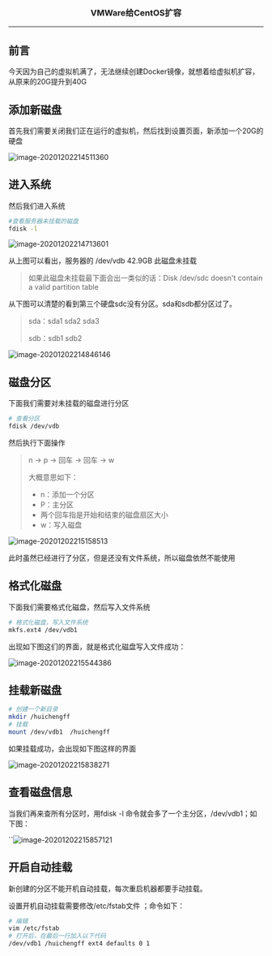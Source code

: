 ### <center>VMWare给CentOS扩容
***
## 前言

今天因为自己的虚拟机满了，无法继续创建Docker镜像，就想着给虚拟机扩容，从原来的20G提升到40G

## 添加新磁盘

首先我们需要关闭我们正在运行的虚拟机，然后找到设置页面，新添加一个20G的硬盘

![image-20201202214511360](images/image-20201202214511360.png)

## 进入系统

然后我们进入系统

```bash
#查看服务器未挂载的磁盘
fdisk -l
```

![image-20201202214713601](images/image-20201202214713601.png)

从上图可以看出，服务器的 /dev/vdb 42.9GB 此磁盘未挂载

> 如果此磁盘未挂载最下面会出一类似的话：Disk /dev/sdc doesn't contain a valid partition table

从下图可以清楚的看到第三个硬盘sdc没有分区。sda和sdb都分区过了。

>sda：sda1 sda2 sda3
>
>sdb：sdb1 sdb2

![image-20201202214846146](images/image-20201202214846146.png)

## 磁盘分区

下面我们需要对未挂载的磁盘进行分区

```bash
# 查看分区
fdisk /dev/vdb 
```

然后执行下面操作

> n -> p -> 回车 -> 回车 -> w
>
> 大概意思如下：
>
> - n：添加一个分区
> - P：主分区
> - 两个回车指是开始和结束的磁盘扇区大小
> - w：写入磁盘

![image-20201202215158513](images/image-20201202215158513.png)

此时虽然已经进行了分区，但是还没有文件系统，所以磁盘依然不能使用

## 格式化磁盘

下面我们需要格式化磁盘，然后写入文件系统

```bash
# 格式化磁盘，写入文件系统
mkfs.ext4 /dev/vdb1 
```

出现如下图这们的界面，就是格式化磁盘写入文件成功：

![image-20201202215544386](images/image-20201202215544386.png)

## 挂载新磁盘

```bash
# 创建一个新目录
mkdir /huichengff
# 挂载
mount /dev/vdb1  /huichengff
```

如果挂载成功，会出现如下图这样的界面

![image-20201202215838271](images/image-20201202215838271.png)

## 查看磁盘信息

当我们再来查所有分区时，用fdisk -l 命令就会多了一个主分区，/dev/vdb1；如下图：

``![image-20201202215857121](images/image-20201202215857121.png)

## 开启自动挂载

新创建的分区不能开机自动挂载，每次重启机器都要手动挂载。

设置开机自动挂载需要修改/etc/fstab文件 ；命令如下：

```bash
# 编辑
vim /etc/fstab
# 打开后，在最后一行加入以下代码
/dev/vdb1 /huichengff ext4 defaults 0 1
```

